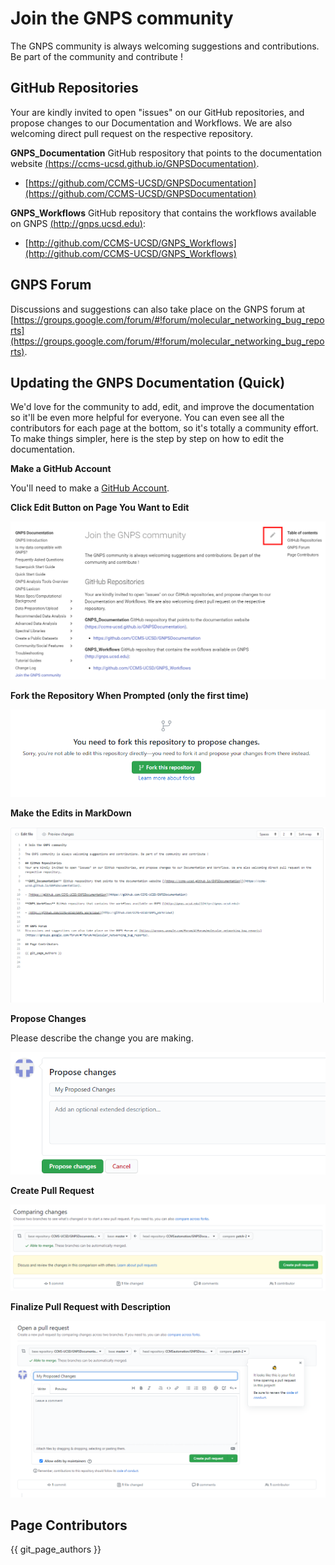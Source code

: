 # Join the GNPS community

The GNPS community is always welcoming suggestions and contributions. Be part of the community and contribute !

## GitHub Repositories
Your are kindly invited to open "issues" on our GitHub repositories, and propose changes to our Documentation and Workflows. We are also welcoming direct pull request on the respective repository.

**GNPS_Documentation** GitHub respository that points to the documentation website [(https://ccms-ucsd.github.io/GNPSDocumentation)](https://ccms-ucsd.github.io/GNPSDocumentation).

- [https://github.com/CCMS-UCSD/GNPSDocumentation](https://github.com/CCMS-UCSD/GNPSDocumentation)

**GNPS_Workflows** GitHub repository that contains the workflows available on GNPS [(http://gnps.ucsd.edu)](http://gnps.ucsd.edu):

- [http://github.com/CCMS-UCSD/GNPS_Workflows](http://github.com/CCMS-UCSD/GNPS_Workflows)


## GNPS Forum
Discussions and suggestions can also take place on the GNPS forum at [https://groups.google.com/forum/#!forum/molecular_networking_bug_reports](https://groups.google.com/forum/#!forum/molecular_networking_bug_reports).

## Updating the GNPS Documentation (Quick)

We'd love for the community to add, edit, and improve the documentation so it'll be even more helpful for everyone. You can even see all the contributors for each page at the bottom, so it's totally a community effort. To make things simpler, here is the step by step on how to edit the documentation. 

**Make a GitHub Account** 

You'll need to make a [GitHub Account](https://github.com/join).

**Click Edit Button on Page You Want to Edit**

![](img/edit-pages/edit_page.png)

**Fork the Repository When Prompted (only the first time)**

![](img/edit-pages/fork.png)

**Make the Edits in MarkDown**

![](img/edit-pages/edit_page2.png)

**Propose Changes**

Please describe the change you are making. 

![](img/edit-pages/propose.png)


**Create Pull Request**

![](img/edit-pages/create_pr.png)

**Finalize Pull Request with Description**

![](img/edit-pages/create_pr2.png)


## Page Contributors

{{ git_page_authors }}


